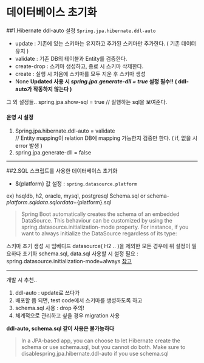 # 데이터베이스 초기화

##1.Hibernate ddl-auto 설정
`Spring.jpa.hibernate.ddl-auto`
- update : 기존에 있는 스키마는 유지하고 추가된 스키마만 추가한다. ( 기존 데이터 유지 )
- validate : 기존 DB의 테이블과 Entity를 검증한다.
- create-drop : 스키마 생성하고, 종료 시 스키마 삭제한다.
- create : 실행 시 처음에 스키마를 모두 지운 후 스키마 생성
- None
__Updated 사용 시 _spring.jpa.generate-dll = true_ 설정 필수!! ( ddl-auto가 작동하지 않는다 )__

그 외 설정들..
spring.jpa.show-sql = true // 실행하는 sql을 보여준다.


#### 운영 시 설정
1. Spring.jpa.hibernate.ddl-auto = validate      
// Entity mapping이 relation DB에 mapping 가능한지 검증만 한다. ( if, 없을 시 error 발생 )
2. spring.jpa.generate-dll = false

---

##2.SQL 스크립트를 사용한 데이터베이스 초기화
* ${platform} 값 설정 : `spring.datasource.platform`

ex) hsqldb, h2, oracle, mysql, postgresql
Schema.sql or schema-${platform}.sql
data.sql or data-${platform}.sql

>Spring Boot automatically creates the schema of an embedded DataSource. This behaviour can be customized by using the spring.datasource.initialization-mode property. For instance, if you want to always initialize the DataSource regardless of its type:

스키마 초기 생성 시 임베디드 datasource( H2 .. )을 제외한 모든 경우에 위 설정이 필요하다
초기화 schema.sql, data.sql 사용할 시 설정 필요  : spring.datasource.initialization-mode=always
[참고](https://docs.spring.io/spring-boot/docs/current/reference/htmlsingle/#howto-initialize-a-database-using-spring-jdbc)

---
개발 시 추천..
1. ddl-auto : update로 쓰다가
2. 배포할 쯤 되면, test code에서 스키마를 생성하도록 하고
3. schema.sql 사용 : drop 주의!
4. 체계적으로 관리하고 싶을 경우 migration 사용

__ddl-auto, schema.sql 같이 사용은 불가능하다__
>In a JPA-based app, you can choose to let Hibernate create the schema or use schema.sql, but you cannot do both. Make sure to disablespring.jpa.hibernate.ddl-auto if you use schema.sql
